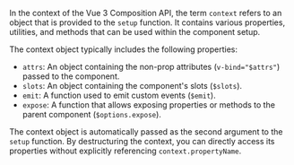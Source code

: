 In the context of the Vue 3 Composition API, the term `context` refers to an object that is provided to the `setup` function. It contains various properties, utilities, and methods that can be used within the component setup.

The context object typically includes the following properties:
-   `attrs`: An object containing the non-prop attributes (`v-bind="$attrs"`) passed to the component.
-   `slots`: An object containing the component's slots (`$slots`).
-   `emit`: A function used to emit custom events (`$emit`).
-   `expose`: A function that allows exposing properties or methods to the parent component (`$options.expose`).

The context object is automatically passed as the second argument to the `setup` function. By destructuring the context, you can directly access its properties without explicitly referencing `context.propertyName`.